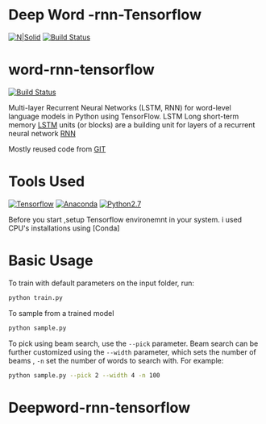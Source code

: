 # Deep Word -rnn-Tensorflow

[![N|Solid](https://cldup.com/dTxpPi9lDf.thumb.png)](https://nodesource.com/products/nsolid)
[![Build Status](https://travis-ci.org/hunkim/word-rnn-tensorflow.svg?branch=master)](https://travis-ci.org/hunkim/word-rnn-tensorflow)


# word-rnn-tensorflow
[![Build Status](https://travis-ci.org/hunkim/word-rnn-tensorflow.svg?branch=master)](https://travis-ci.org/hunkim/word-rnn-tensorflow)

Multi-layer Recurrent Neural Networks (LSTM, RNN) for word-level language models in Python using TensorFlow.
LSTM Long short-term memory [LSTM](https://en.wikipedia.org/wiki/Long_short-term_memory) units (or blocks) are a building unit for layers of a recurrent neural network [RNN](https://en.wikipedia.org/wiki/Recurrent_neural_network)

Mostly reused code from [GIT](https://github.com/hunkim/word-rnn-tensorflow)

# Tools Used
[![Tensorflow](https://upload.wikimedia.org/wikipedia/commons/1/11/TensorFlowLogo.svg)](http://www.tensorflow.org)
[![Anaconda](https://conda.io/docs/_images/conda_logo.svg)](https://anaconda.org/)
[![Python2.7](https://upload.wikimedia.org/wikipedia/commons/c/c3/Python-logo-notext.svg)](https://www.python.org/)

Before you start ,setup Tensorflow environemnt in your system. i used CPU's installations using [Conda]



# Basic Usage
To train with default parameters on the input folder, run:
```bash
python train.py
```

To sample from a trained model
```bash
python sample.py
```

To pick using beam search, use the `--pick` parameter. Beam search can be
further customized using the `--width` parameter, which sets the number of beams , `-n` set the number of words 
to search with. For example:
```bash
python sample.py --pick 2 --width 4 -n 100
```



# Deepword-rnn-tensorflow
